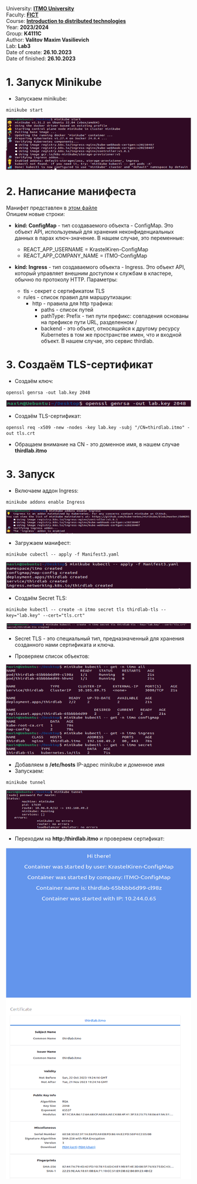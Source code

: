 University: **[ITMO University](https://itmo.ru/ru/)**  
Faculty: **[FICT](https://fict.itmo.ru)**  
Course: **[Introduction to distributed   technologies](https://github.com/itmo-ict-faculty/introduction-to-distributed-technologies)**  
Year: **2023/2024**  
Group: **K4111C**  
Author: **Valitov Maxim Vasilievich**  
Lab: **Lab3**  
Date of create: **26.10.2023**  
Date of finished: **26.10.2023**  

# 1. Запуск Minikube  
- Запускаем minikube: 
```
minikube start
```
![pics/1](https://github.com/KrastelKiren/2023_2024-introduction_to_distributed_technologies-K4111C-valitov_m_v/blob/main/lab3/pics/1.png?raw=true)  
# 2. Написание манифеста 

Манифет представлен в [этом файле](https://github.com/KrastelKiren/2023_2024-introduction_to_distributed_technologies-K4111C-valitov_m_v/blob/main/lab3/Manifest3.yaml)  
Опишем новые строки:  
- **kind: ConfigMap** - тип создаваемого объекта - ConfigMap. Это объект API, используемый для хранения неконфиденциальных данных в парах ключ-значение. В нашем случае, это переменные:  
  - REACT_APP_USERNAME = KrastelKiren-ConfigMap  
  - REACT_APP_COMPANY_NAME = ITMO-ConfigMap  

- **kind: Ingress** - тип создаваемого объекта - Ingress. Это объект API, который управляет внешним доступом к службам в кластере, обычно по протоколу HTTP. Параметры:
  - tls - секрет с сертификатом TLS
  - rules - список правил для маршрутизации:
    - http - правила для http трафика:
      - paths - cписок путей
      - pathType: Prefix - тип пути префикс: совпадения основаны на префиксе пути URL, разделенном /
      - backend - это объект, относящийся к другому ресурсу Kubernetes в том же пространстве имен, что и входной объект. В нашем случае, это сервис thirdlab.

# 3. Создаём TLS-сертификат
- Создаём ключ:
```
openssl genrsa -out lab.key 2048
```
![pics/2](https://github.com/KrastelKiren/2023_2024-introduction_to_distributed_technologies-K4111C-valitov_m_v/blob/main/lab3/pics/2.png?raw=true)
- Создаём TLS-сертификат:
```
openssl req -x509 -new -nodes -key lab.key -subj "/CN=thirdlab.itmo" -out tls.crt
```
  - Обращаем внимание на CN - это доменное имя, в нашем случае **thirdlab.itmo**

# 3. Запуск
- Включаем аддон Ingress:
```
minikube addons enable Ingress
```
![pics/2](https://github.com/KrastelKiren/2023_2024-introduction_to_distributed_technologies-K4111C-valitov_m_v/blob/main/lab3/pics/4.png?raw=true)

- Загружаем манифест:
```
minikube cubectl -- apply -f Manifest3.yaml
```
![pics/2](https://github.com/KrastelKiren/2023_2024-introduction_to_distributed_technologies-K4111C-valitov_m_v/blob/main/lab3/pics/5.png?raw=true)

- Создаём Secret TLS:
```
minikube kubectl -- create -n itmo secret tls thirdlab-tls --key="lab.key" --cert="tls.crt"
```
![pics/3](https://github.com/KrastelKiren/2023_2024-introduction_to_distributed_technologies-K4111C-valitov_m_v/blob/main/lab3/pics/6.png?raw=true)
  - Secret TLS - это специальный тип, предназначенный для хранения созданного нами сертификата и ключа.  

- Проверяем список объектов:

![pics/4](https://github.com/KrastelKiren/2023_2024-introduction_to_distributed_technologies-K4111C-valitov_m_v/blob/main/lab3/pics/7.png?raw=true)

- Добавляем в **/etc/hosts** IP-адрес minikube и доменное имя
- Запускаем:
```
minikube tunnel
```
![pics/5](https://github.com/KrastelKiren/2023_2024-introduction_to_distributed_technologies-K4111C-valitov_m_v/blob/main/lab3/pics/8.png?raw=true)
- Переходим на **http:/thirdlab.itmo** и проверяем сертификат:

![pics/5](https://github.com/KrastelKiren/2023_2024-introduction_to_distributed_technologies-K4111C-valitov_m_v/blob/main/lab3/pics/10.png?raw=true)
![pics/5](https://github.com/KrastelKiren/2023_2024-introduction_to_distributed_technologies-K4111C-valitov_m_v/blob/main/lab3/pics/9.png?raw=true)

